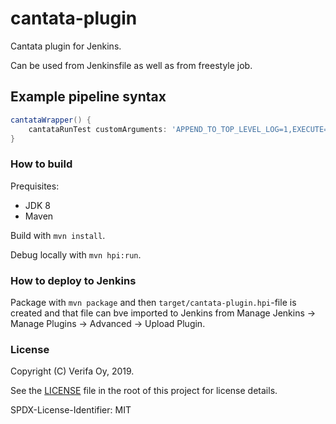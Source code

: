 # cantata-plugin

Cantata plugin for Jenkins.

Can be used from Jenkinsfile as well as from freestyle job.

## Example pipeline syntax

```groovy
cantataWrapper() {
    cantataRunTest customArguments: 'APPEND_TO_TOP_LEVEL_LOG=1,EXECUTE=1,OUTPUT_TO_CONSOLE=1', cantataExecDir: 'Cantata/tests'
}
```

### How to build

Prequisites:

- JDK 8
- Maven

Build with `mvn install`.

Debug locally with `mvn hpi:run`.

### How to deploy to Jenkins

Package with `mvn package` and then `target/cantata-plugin.hpi`-file is created and that file can bve imported to Jenkins from Manage Jenkins -> Manage Plugins -> Advanced -> Upload Plugin.

### License

Copyright (C) Verifa Oy, 2019.

See the [LICENSE](./LICENSE) file in the root of this project for license details.

SPDX-License-Identifier: MIT
